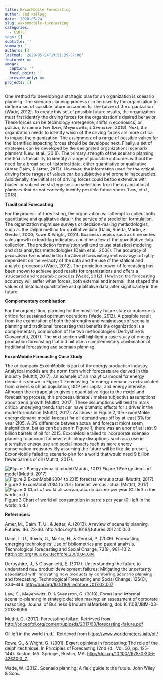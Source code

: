 ```yaml
---
title: ExxonMobile Forecasting
author: Tad Kellogg
date: '2020-05-24'
slug: exxonmobile-forecasting
categories:
  - CS875
tags: []
subtitle: ''
summary: ''
authors: []
lastmod: '2020-05-24T19:51:29-07:00'
featured: no
image:
  caption: ''
  focal_point: ''
  preview_only: no
projects: []
---
```

<p>One method for developing a strategic plan for an organization is scenario planning. The scenario planning process can be used by the organization to define a set of possible future outcomes for the future of the organization (Wade, 2012). To create this set of possible future results, the organization must first identify the driving forces for the organization's desired behavior. These forces can be technology emergence, shifts in economics, or politics, to name a few (Lew, Meyerowitz, & Svensson, 2018). Next, the organization needs to identify which of the driving forces are more critical to impact the organization. The assignment of a range of possible values for the identified impacting forces should be developed next. Finally, a set of strategies can be developed by the designated organizational scenario planners (Lew, et al., 2018). The primary strength of the scenario planning method is the ability to identify a range of plausible outcomes without the need for a broad set of historical data, either quantitative or qualitative (Amer, Daim, & Jetter, 2013). However, the information used for the critical driving force ranges of values can be subjective and prone to inaccuracies. Additionally, the initial set of driving forces could be too extensive with biased or subjective strategy session selections from the organizational planners that do not correctly identify possible future states (Lew, et al., 2018).
<p><b>Traditional Forecasting</b>
<p>For the process of forecasting, the organization will attempt to collect both quantitative and qualitative data in the service of a prediction formulation. The organization might use surveys or decision-making methodologies, such as the Delphi method for qualitative data (Daim, Rueda, Martin, & Gerdsri, 2006; Rowe & Wright, 2001). Business metrics such as time series sales growth or lead-lag indicators could be a few of the quantitative data collection. The prediction formulation will tend to use statistical modeling and data analytics methodologies (Daim et al., 2006). The accuracy of predictions formulated in this traditional forecasting methodology is highly dependent on the veracity of the data and the use of the statical and analytic processes (Wade, 2012). The prediction power of forecasting has been shown to achieve good results for organizations and offers a structured and repeatable process (Wade, 2012). However, the forecasting accuracy will suffer when forces, both external and internal, that shaped the values of historical quantitative and qualitative data, alter significantly in the future. 
<p><b>Complementary combination</b>
<p>For the organization, planning for the most likely future state or outcome is critical for sustained optimum operations (Wade, 2012). A possible result from the examination of both the strengths and weaknesses of scenario planning and traditional forecasting that benefits the organization is a complementary combination of the two methodologies (Derbyshire & Giovannetti, 2017). The next section will highlight a case study of energy production forecasting that did not use a complementary combination of traditional forecasting and scenario planning.
<p><b>ExxonMobile Forecasting Case Study</b>
<p>The oil company ExxonMobile is part of the energy production industry. Analytical models are the norm from which forecasts are derived in this industry (Muttitt, 2017). An example of an analytical model for energy demand is shown in Figure 1. Forecasting for energy demand is extrapolated from drivers such as population, GDP per capita, and energy intensity. Although the extrapolation gives a quantitative rigor to the model and forecasting process, this process ultimately makes subjective assumptions about trend growth (Muttitt, 2017). These assumptions will tend to mask critical underlying trends that can have dramatic effects for a driver in the model formulation (Muttitt, 2017). As shown in Figure 2, the ExxonMoble energy demand model forecast for oil demand was off by at least 3% for year 2105. A 3% difference between actual and forecast might seem insignificant, but as can be seen in Figure 3, there was an error of at least 9 billion barrels of oil for 2015. ExxonMobile failed to incorporate scenario planning to account for new technology disruptions, such as a rise in alternative energy use and social impacts such as more energy conservation measures. By assuming the future will be like the present, ExxonMobile failed to scenario plan for a world that would need 9 billion fewer barrels of oil (Muttitt, 2017).

![Figure 1 Energy demand model (Muttitt, 2017)](/post/2020-05-24-exxonmobile-forecasting.en_files/Oil_forecast_formula.png)
Figure 1 Energy demand model (Muttitt, 2017)
![Figure 2 ExxonMobil 2004 to 2015 forecast versus actual (Muttitt, 2017)](/post/2020-05-24-exxonmobile-forecasting.en_files/Exxon_forecast.png)
Figure 2 ExxonMobil 2004 to 2015 forecast versus actual (Muttitt, 2017)
![Figure 3 Chart of world oil consumption in barrels per year (Oil left in the world, n.d.)](/post/2020-05-24-exxonmobile-forecasting.en_files/World_oil_consumption.png)
Figure 3 Chart of world oil consumption in barrels per year (Oil left in the world, n.d.)



<b>References:</b>
<p>
Amer, M., Daim, T. U., & Jetter, A. (2013). A review of scenario planning. Futures, 46, 23–40. http://doi.org/10.1016/j.futures.2012.10.003

Daim, T. U., Rueda, G., Martin, H., & Gerdsri, P. (2006). Forecasting emerging technologies: Use of bibliometrics and patent analysis. Technological Forecasting and Social Change, 73(8), 981–1012. http://doi.org/10.1016/j.techfore.2006.04.004

Derbyshire, J., & Giovannetti, E. (2017). Understanding the failure to understand new product development failures: Mitigating the uncertainty associated with innovating new products by combining scenario planning and forecasting. Technological Forecasting and Social Change, 125(C), 334–344. http://doi.org/10.1016/j.techfore.2017.02.007

Lew, C., Meyerowitz, D. & Svensson, G. (2018), Formal and informal scenario-planning in strategic decision making: an assessment of corporate reasoning. Journal of Business & Industrial Marketing, doi: 10.1108/JBIM-03-2018-0096.

Muttitt, G. (2017). Forecasting failure. Retrieved from http://priceofoil.org/content/uploads/2017/03/forecasting-failure.pdf

Oil left in the world (n.d.). Retrieved from https://www.worldometers.info/oil/

Rowe, G., & Wright, G. (2001). Expert opinions in forecasting: The role of the delphi technique. In Principles of Forecasting (2nd ed., Vol. 30, pp. 125–144). Boston, MA: Springer, Boston, MA. http://doi.org/10.1007/978-0-306-47630-3_7_

Wade, W. (2012). Scenario planning: A field guide to the future. John Wiley & Sons.



